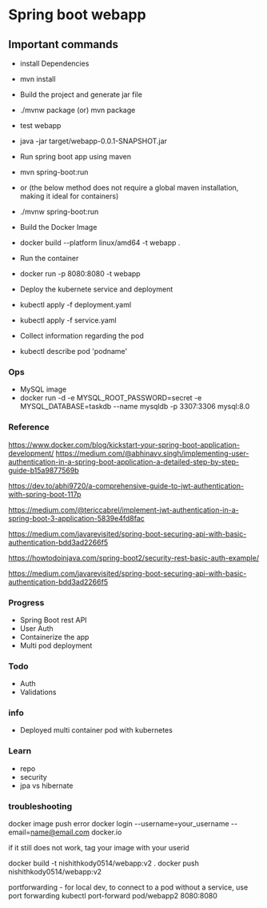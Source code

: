 # Spring boot webapp

## Important commands

- install Dependencies
- mvn install
- Build the project and generate jar file
- ./mvnw package (or) mvn package 
- test webapp
- java -jar target/webapp-0.0.1-SNAPSHOT.jar

- Run spring boot app using maven
- mvn spring-boot:run
- or (the below method does not require a global maven installation, making it ideal for containers)
- ./mvnw spring-boot:run
- Build the Docker Image
- docker build --platform linux/amd64 -t webapp .
- Run the container
- docker run -p 8080:8080 -t webapp
- Deploy the kubernete service and deployment
- kubectl apply -f deployment.yaml
- kubectl apply -f service.yaml
- Collect information regarding the pod
- kubectl describe pod 'podname'

### Ops
- MySQL image
- docker run -d -e MYSQL_ROOT_PASSWORD=secret -e MYSQL_DATABASE=taskdb --name mysqldb -p 3307:3306 mysql:8.0


### Reference
https://www.docker.com/blog/kickstart-your-spring-boot-application-development/
https://medium.com/@abhinavv.singh/implementing-user-authentication-in-a-spring-boot-application-a-detailed-step-by-step-guide-b15a9877569b

https://dev.to/abhi9720/a-comprehensive-guide-to-jwt-authentication-with-spring-boot-117p

https://medium.com/@tericcabrel/implement-jwt-authentication-in-a-spring-boot-3-application-5839e4fd8fac

https://medium.com/javarevisited/spring-boot-securing-api-with-basic-authentication-bdd3ad2266f5

https://howtodoinjava.com/spring-boot2/security-rest-basic-auth-example/

https://medium.com/javarevisited/spring-boot-securing-api-with-basic-authentication-bdd3ad2266f5

### Progress
- Spring Boot rest API
- User Auth
- Containerize the app
- Multi pod deployment

### Todo
- Auth
- Validations

### info
- Deployed multi container pod with kubernetes

### Learn
- repo
- security
- jpa vs hibernate

### troubleshooting
docker image push error 
docker login --username=your_username --email=name@email.com docker.io

if it still does not work, tag your image with your userid

docker build -t nishithkody0514/webapp:v2 .
docker push nishithkody0514/webapp:v2  

portforwarding - for local dev, to connect to a pod without a service, use port forwarding
kubectl port-forward pod/webapp2 8080:8080
